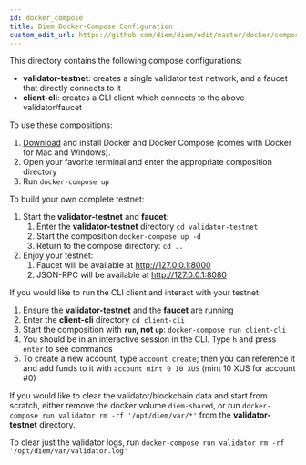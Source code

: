 ```yaml
---
id: docker_compose
title: Diem Docker-Compose Configuration
custom_edit_url: https://github.com/diem/diem/edit/master/docker/compose/README.md
---
```


This directory contains the following compose configurations:
* **validator-testnet**: creates a single validator test network, and a faucet that directly connects to it
* **client-cli**: creates a CLI client which connects to the above validator/faucet

To use these compositions:
1. [Download](https://docs.docker.com/install/) and install Docker and Docker Compose (comes with Docker for Mac and Windows).
2. Open your favorite terminal and enter the appropriate composition directory
3. Run `docker-compose up`

To build your own complete testnet:
1. Start the **validator-testnet** and **faucet**:
    1. Enter the **validator-testnet** directory `cd validator-testnet`
    2. Start the composition `docker-compose up -d`
    3. Return to the compose directory: `cd ..`
 2. Enjoy your testnet:
    1. Faucet will be available at http://127.0.0.1:8000
    2. JSON-RPC will be available at http://127.0.0.1:8080


If you would like to run the CLI client and interact with your testnet:
   1. Ensure the **validator-testnet** and the **faucet** are running
   2. Enter the **client-cli** directory `cd client-cli`
   3. Start the composition with **`run`, not `up`**: `docker-compose run client-cli`
   4. You should be in an interactive session in the CLI. Type `h` and press `enter` to see commands
   5. To create a new account, type `account create`; then you can reference it and add funds to it with `account mint 0 10 XUS` (mint 10 XUS for account #0)

If you would like to clear the validator/blockchain data and start from scratch, either remove the docker volume `diem-shared`,
or run `docker-compose run validator rm -rf '/opt/diem/var/*'` from the **validator-testnet** directory.

To clear just the validator logs, run  `docker-compose run validator rm -rf '/opt/diem/var/validator.log'`
